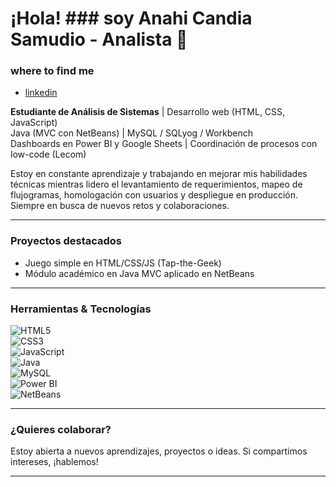 

# ¡Hola! ### soy Anahi Candia Samudio - Analista 👋

### where to find me
- [linkedin](https://www.linkedin.com/in/anahi-candia-samudio-b32309194/)


**Estudiante de Análisis de Sistemas** | Desarrollo web (HTML, CSS, JavaScript)  
Java (MVC con NetBeans) | MySQL / SQLyog / Workbench  
Dashboards en Power BI y Google Sheets | Coordinación de procesos con low-code (Lecom)  

Estoy en constante aprendizaje y trabajando en mejorar mis habilidades técnicas mientras lidero el levantamiento de requerimientos, mapeo de flujogramas, homologación con usuarios y despliegue en producción. Siempre en busca de nuevos retos y colaboraciones.

---

###  Proyectos destacados
- Juego simple en HTML/CSS/JS (Tap-the-Geek)
- Módulo académico en Java MVC aplicado en NetBeans

---

###  Herramientas & Tecnologías
![HTML5](https://img.shields.io/badge/HTML5-orange?logo=html5)  
![CSS3](https://img.shields.io/badge/CSS3-blue?logo=css3)  
![JavaScript](https://img.shields.io/badge/JavaScript-yellow?logo=javascript)  
![Java](https://img.shields.io/badge/Java-red?logo=java)  
![MySQL](https://img.shields.io/badge/MySQL-blue?logo=mysql)  
![Power BI](https://img.shields.io/badge/Power%20BI-yellow?logo=power-bi)  
![NetBeans](https://img.shields.io/badge/NetBeans-blue?logo=netbeans)  

---

###  ¿Quieres colaborar?
Estoy abierta a nuevos aprendizajes, proyectos o ideas. Si compartimos intereses, ¡hablemos!

---


